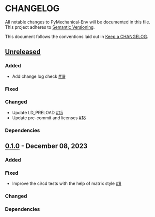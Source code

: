 # CHANGELOG

All notable changes to PyMechanical-Env will be documented in this file. This
project adheres to [Semantic Versioning](https://semver.org/).

This document follows the conventions laid out in [Keep a CHANGELOG](https://keepachangelog.com/en/1.0.0).

## [Unreleased]()

### Added
- Add change log check [#19](https://github.com/ansys/pymechanical-env/pull/19)

### Fixed

### Changed
- Update LD_PRELOAD [#15](https://github.com/ansys/pymechanical-env/pull/15)
- Update pre-commit and licenses [#18](https://github.com/ansys/pymechanical-env/pull/18)

### Dependencies

## [0.1.0](https://github.com/ansys/pymechanical-env/releases/tag/v0.1.0) - December 08, 2023

### Added

### Fixed
- Improve the ci/cd tests with the help of matrix style [#8](https://github.com/ansys-internal/pymechanical-env/pull/8)

### Changed

### Dependencies